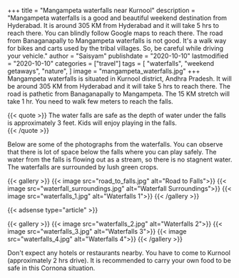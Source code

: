 +++
title = "Mangampeta waterfalls near Kurnool"
description = "Mangampeta waterfalls is a good and beautiful weekend destination from Hyderabad. It is around 305 KM from Hyderabad and it will take 5 hrs to reach there. You can blindly follow Google maps to reach there. The road from Banaganapally to Mangampeta waterfalls is not good. It's a walk way for bikes and carts used by the tribal villages. So, be careful while driving your vehicle."
author = "Saisyam"
publishdate = "2020-10-10"
lastmodified = "2020-10-10"
categories = ["travel"]
tags = [
    "waterfalls",
    "weekend getaways",
    "nature",
]
image = "mangampeta_waterfalls.jpg"
+++
Mangampeta waterfalls is situated in Kurnool district, Andhra Pradesh. It will be around 305 KM from Hyderabad and it will take 5 hrs to reach there. The road is pathetic from Banaganapally to Mangampeta. The 15 KM stretch will take 1 hr. You need to walk few meters to reach the falls. 

{{< quote >}}
The water falls are safe as the depth of water under the falls is approximately 3 feet. Kids will enjoy playing in the falls.  
{{< /quote >}}

Below are some of the photographs from the waterfalls. You can observe that there is lot of space below the falls where you can play safely. The water from the falls is flowing out as a stream, so there is no stagnent water. The waterfalls are surrounded by lush green crops.

{{< gallery >}}
  {{< image src="road_to_falls.jpg" alt="Road to Falls">}}
  {{< image src="waterfall_surroundings.jpg" alt="Waterfall Surroundings">}}
  {{< image src="waterfalls_1.jpg" alt="Waterfalls 1">}}
{{< /gallery >}}

{{< adsense type="article" >}}

{{< gallery >}}
    {{< image src="waterfalls_2.jpg" alt="Waterfalls 2">}}
    {{< image src="waterfalls_3.jpg" alt="Waterfalls 3">}}
    {{< image src="waterfalls_4.jpg" alt="Waterfalls 4">}}
{{< /gallery >}}

Don't expect any hotels or restaurants nearby. You have to come to Kurnool (approximately 2 hrs drive). It is recommended to carry your own food to be safe in this Cornona situation.

